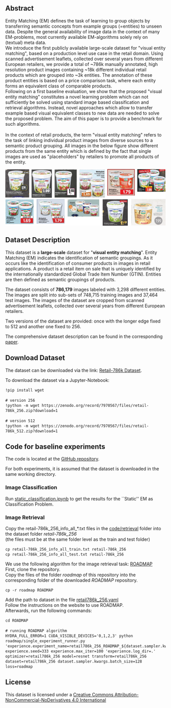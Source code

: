 ## Abstract
Entity Matching (EM) defines the task of learning to group objects by transferring semantic concepts from example groups (=entities) to unseen data. Despite the general availability of image data in the context of many EM-problems, most currently available EM-algorithms solely rely on (textual) meta data.<br>
We introduce the first publicly available large-scale dataset for "visual entity matching", based on a production level use case in the retail domain. Using scanned advertisement leaflets, collected over several years from different European retailers, we provide a total of ~786k manually annotated, high resolution product images containing ~18k different individual retail products which are grouped into ~3k entities. The annotation of these product entities is based on a price comparison task, where each entity forms an equivalent class of comparable products.<br>
Following on a first baseline evaluation, we show that the proposed "visual entity matching" constitutes a novel learning problem which can not sufficiently be solved using standard image based classification and retrieval algorithms. Instead, novel approaches which allow to transfer example based visual equivalent classes to new data are needed to solve the proposed problem. The aim of this paper is to provide a benchmark for such algorithms.<br>
<br>
In the context of retail products, the term "visual entity matching" refers to the task of linking individual product images from diverse sources to a semantic product grouping. All images in the below figure show different products from the same entity which is defined by the fact that single images are used as "placeholders" by retailers to promote all products of the entity.<br>
<p align="center">
    <img src="/images/visual_abstract.svg">
</p>


## Dataset Description
This dataset is a **large-scale** dataset for "**visual entity matching**". Entity Matching (EM) indicates the identification of semantic groupings. As it occurs like the identification of consumer products in images in retail applications. A product is a retail item on sale that is uniquely identified by the internationally standardized Global Trade Item Number (GTIN). Entities are then defined as semantic groupings of products.

The dataset consists of **786,179** images labeled with 3,298 different entities. The images are split into sub-sets of 748,715 training images and 37,464 test images. The images of the dataset are cropped from scanned advertisement leaflets, collected over several years from different European retailers.

Two versions of the dataset are provided: once with the longer edge fixed to 512 and another one fixed to 256.

The comprehensive dataset description can be found in the corresponding [paper](https://arxiv.org/abs/2309.17164).

## Download Dataset
The dataset can be downloaded via the link: [Retail-786k Dataset](https://zenodo.org/record/7970567).

To download the dataset via a Jupyter-Notebook:
```
!pip install wget

# version 256
!python -m wget https://zenodo.org/record/7970567/files/retail-786k_256.zip?download=1

# version 512
!python -m wget https://zenodo.org/record/7970567/files/retail-786k_512.zip?download=1
```
## Code for baseline experiments

The code is located at the [GitHub repository](https://github.com/retail786k/retail786k-dataset).

For both experiments, it is assumed that the dataset is downloaded in the same working directory.

### Image Classification
Run [static_classification.ipynb](code/classification/static_classification.ipynb) to get the results for the ``Static'' EM as Classification Problem.

### Image Retrieval

Copy the retail-786k_256_info_all_*.txt files in the [code/retrieval](code/retrieval) folder into the dataset folder <em>retail-786k_256</em><br>
(the files must be at the same folder level as the train and test folder)

```
cp retail-786k_256_info_all_train.txt retail-786k_256
cp retail-786k_256_info_all_test.txt retail-786k_256
```

We use the following algorithm for the image retrieval task: [ROADMAP](https://github.com/elias-ramzi/ROADMAP)<br>
First, clone the repository.<br>
Copy the files of the folder <em>roadmap</em> of this repository into the corresponding folder of the downloaded <em>ROADMAP</em> repository.
```
cp -r roadmap ROADMAP
```
Add the path to dataset in the file [retail786k_256.yaml](code/retrieval/roadmap/config/dataset/retail786k_256.yaml)<br>
Follow the instructions on the website to use ROADMAP.<br>
Afterwards, run the following commands:
```
cd ROADMAP

# running ROADMAP algorithm
HYDRA_FULL_ERROR=1 CUDA_VISIBLE_DEVICES='0,1,2,3' python roadmap/single_experiment_runner.py 'experience.experiment_name=retail786k_256_ROADMAP_${dataset.sampler.kwargs.batch_size}_sota' experience.seed=333 experience.max_iter=100 'experience.log_dir=.' optimizer=retail786k_256 model=resnet transform=retail786k_256 dataset=retail786k_256 dataset.sampler.kwargs.batch_size=128 loss=roadmap
```

## License
This dataset is licensed under a [Creative Commons Attribution-NonCommercial-NoDerivatives 4.0 International](https://creativecommons.org/licenses/by-nc-nd/4.0/)
